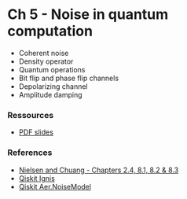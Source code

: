 # Ch 5 - Noise in quantum computation

- Coherent noise
- Density operator
- Quantum operations
- Bit flip and phase flip channels
- Depolarizing channel
- Amplitude damping

### Ressources

- [PDF slides]()

### References

- [Nielsen and Chuang - Chapters 2.4, 8.1, 8.2 & 8.3](http://mmrc.amss.cas.cn/tlb/201702/W020170224608149940643.pdf)
- [Qiskit Ignis](https://qiskit.org/documentation/the_elements.html#ignis)
- [Qiskit Aer.NoiseModel](https://qiskit.org/documentation/stubs/qiskit.providers.aer.noise.NoiseModel.html)
